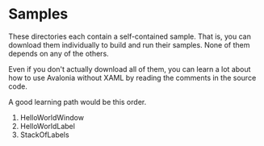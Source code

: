 # Samples

These directories each contain a self-contained sample. That is, you can download
them individually to build and run their samples. None of them depends on any of
the others.

Even if you don't actually download all of them, you can learn a lot about how to
use Avalonia without XAML by reading the comments in the source code.

A good learning path would be this order.

1. HelloWorldWindow
2. HelloWorldLabel
3. StackOfLabels

